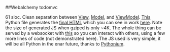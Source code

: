 ##Webalchemy todomvc

61 sloc. Clean separation between [View](https://github.com/skariel/webalchemy/blob/master/webalchemy/examples/todomvc/static/template/index.html), [Model](https://github.com/skariel/webalchemy/blob/master/webalchemy/examples/todomvc/todomvc.py#L12-L51), and [ViewModel](https://github.com/skariel/webalchemy/blob/master/webalchemy/examples/todomvc/todomvc.py#L55-L94). [This](https://github.com/skariel/webalchemy/blob/master/webalchemy/examples/todomvc/freeze_app.py) Python file generates the [final HTML](https://github.com/skariel/webalchemy/blob/master/webalchemy/examples/todomvc/todomvc.html) which you can see in work [here](http://skariel.org/webalchemy/todomvc.html). Note the size of generated JS when gziped is only ~4K. The whole thing can be served by a websocket with [this](https://github.com/skariel/webalchemy/blob/master/webalchemy/examples/todomvc/serve_through_websocket.py) so you can interact with others, using a few more lines of code (not demonstrated here). The JS used is very simple, it will be all Python in the enar future, thanks to [Pythonium](https://github.com/pythonium/pythonium).
